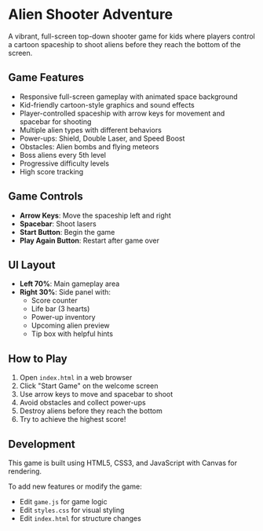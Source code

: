 # Alien Shooter Adventure

A vibrant, full-screen top-down shooter game for kids where players control a cartoon spaceship to shoot aliens before they reach the bottom of the screen.

## Game Features

- Responsive full-screen gameplay with animated space background
- Kid-friendly cartoon-style graphics and sound effects
- Player-controlled spaceship with arrow keys for movement and spacebar for shooting
- Multiple alien types with different behaviors
- Power-ups: Shield, Double Laser, and Speed Boost
- Obstacles: Alien bombs and flying meteors
- Boss aliens every 5th level
- Progressive difficulty levels
- High score tracking

## Game Controls

- **Arrow Keys**: Move the spaceship left and right
- **Spacebar**: Shoot lasers
- **Start Button**: Begin the game
- **Play Again Button**: Restart after game over

## UI Layout

- **Left 70%**: Main gameplay area
- **Right 30%**: Side panel with:
  - Score counter
  - Life bar (3 hearts)
  - Power-up inventory
  - Upcoming alien preview
  - Tip box with helpful hints

## How to Play

1. Open `index.html` in a web browser
2. Click "Start Game" on the welcome screen
3. Use arrow keys to move and spacebar to shoot
4. Avoid obstacles and collect power-ups
5. Destroy aliens before they reach the bottom
6. Try to achieve the highest score!

## Development

This game is built using HTML5, CSS3, and JavaScript with Canvas for rendering.

To add new features or modify the game:
- Edit `game.js` for game logic
- Edit `styles.css` for visual styling
- Edit `index.html` for structure changes

